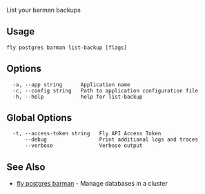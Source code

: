 List your barman backups

## Usage
~~~
fly postgres barman list-backup [flags]
~~~

## Options

~~~
  -a, --app string      Application name
  -c, --config string   Path to application configuration file
  -h, --help            help for list-backup
~~~

## Global Options

~~~
  -t, --access-token string   Fly API Access Token
      --debug                 Print additional logs and traces
      --verbose               Verbose output
~~~

## See Also

* [fly postgres barman](/docs/flyctl/postgres-barman/)	 - Manage databases in a cluster

